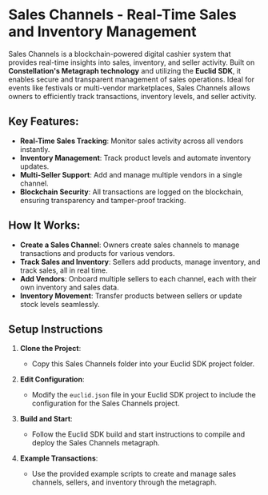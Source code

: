 # Sales Channels - Real-Time Sales and Inventory Management

Sales Channels is a blockchain-powered digital cashier system that provides real-time insights into sales, inventory, and seller activity. Built on **Constellation's Metagraph technology** and utilizing the **Euclid SDK**, it enables secure and transparent management of sales operations. Ideal for events like festivals or multi-vendor marketplaces, Sales Channels allows owners to efficiently track transactions, inventory levels, and seller activity.

## Key Features:
- **Real-Time Sales Tracking**: Monitor sales activity across all vendors instantly.
- **Inventory Management**: Track product levels and automate inventory updates.
- **Multi-Seller Support**: Add and manage multiple vendors in a single channel.
- **Blockchain Security**: All transactions are logged on the blockchain, ensuring transparency and tamper-proof tracking.

## How It Works:
- **Create a Sales Channel**: Owners create sales channels to manage transactions and products for various vendors.
- **Track Sales and Inventory**: Sellers add products, manage inventory, and track sales, all in real time.
- **Add Vendors**: Onboard multiple sellers to each channel, each with their own inventory and sales data.
- **Inventory Movement**: Transfer products between sellers or update stock levels seamlessly.

## Setup Instructions

1. **Clone the Project**:
   - Copy this Sales Channels folder into your Euclid SDK project folder.

2. **Edit Configuration**:
   - Modify the `euclid.json` file in your Euclid SDK project to include the configuration for the Sales Channels project.

3. **Build and Start**:
   - Follow the Euclid SDK build and start instructions to compile and deploy the Sales Channels metagraph.

4. **Example Transactions**:
   - Use the provided example scripts to create and manage sales channels, sellers, and inventory through the metagraph.